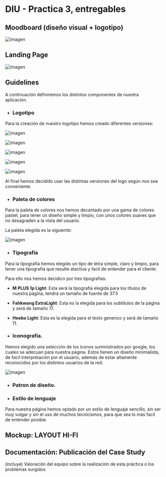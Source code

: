 # DIU - Practica 3, entregables

## Moodboard (diseño visual + logotipo)   
![imagen](./MoodBoard%20P3.jpg)

## Landing Page
![imagen](./Landing_page.jpg)

## Guidelines
A continuación definiremos los distintos componentes de nuestra aplicación.

- ### Logotipo
Para la creación de nuestro logotipo hemos creado diferentes versiones:

![imagen](./logo1.jpg)

![imagen](./logo2.jpg)

![imagen](./logo3.jpg)

![imagen](./logo4.jpg)

![imagen](./logo5.jpg)

Al final hemos decidido usar las distintas versiones del logo según nos sea conveniente.

- ### Paleta de colores
Para la  paleta de colores nos hemos decantado por una gama de colores pastel, para tener un diseño simple y limpio, con unos colores suaves que no desagraden a la vista del usuario.

La paleta elegida es la siguiente:

![imagen](./paleta_colores.png)

- ### Tipografía
Para la tipografía hemos elegido un tipo de letra simple, claro y limpio, para tener una tipografía que resulte atactiva y facil de entender para el cliente.

Para ello nos hemos decidico por tres tipografias:
* **M PLUS 1p Light**: Esta será la tipografía elegida para los títulos de nuestra página, tendrá un tamaño de fuente de 37.5

* **Fahkwang ExtraLight**: Esta es la elegida para los subtitulos de la página y será de tamaño 17.

* **Heebo Light**: Esta es la elegida para el texto generico y será de tamaño 11.

- ### Iconografía.
Hemos elegido una selección de los iconos suministrados por google, los cuales se adecuan para nuestra página. Estos tienen un diseño minimalista, de facil interpretación por el usuario, además de estar altamente reconocidos por los distintos usuarios de la red.

![imagen](./iconos.png)

- ### Patron de diseño.

- ### Estilo de lenguaje
Para nuestra página hemos optado por un estilo de lenguaje sencillo, sin ser muy vulgar y sin el uso de muchos tecnicismos, para que sea lo más facil de entender posible.

## Mockup: LAYOUT HI-FI


## Documentación: Publicación del Case Study


(incluye) Valoración del equipo sobre la realización de esta práctica o los problemas surgidos
 
